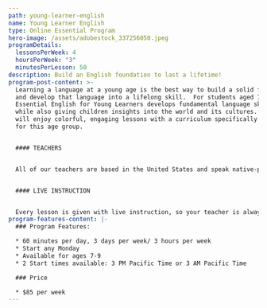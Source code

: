 ```yaml
---
path: young-learner-english
name: Young Learner English
type: Online Essential Program
hero-image: /assets/adobestock_337256050.jpeg
programDetails:
  lessonsPerWeek: 4
  hoursPerWeek: "3"
  minutesPerLesson: 50
description: Build an English foundation to last a lifetime!
program-post-content: >-
  Learning a language at a young age is the best way to build a solid foundation
  and develop that language into a lifelong skill.  For students aged 7-9,
  Essential English for Young Learners develops fundamental language skills
  while also giving children insights into the world and its cultures.  Student
  will enjoy colorful, engaging lessons with a curriculum specifically designed
  for this age group.


  #### TEACHERS


  All of our teachers are based in the United States and speak native-proficient level English. Every teacher has a TEFL Certificate or Master's Degree and extensive instructional experience.


  #### LIVE INSTRUCTION


  Every lesson is given with live instruction, so your teacher is always there to provide feedback and correction. You'll meet and practice with students from around the world as you improve your English skills together!
program-features-content: |-
  ### Program Features:

  * 60 minutes per day, 3 days per week/ 3 hours per week
  * Start any Monday 
  * Available for ages 7-9
  * 2 Start times available: 3 PM Pacific Time or 3 AM Pacific Time

  ### Price

  * $85 per week
---
```


